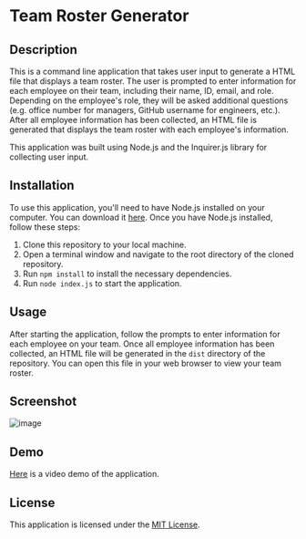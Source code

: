 # Team Roster Generator

## Description

This is a command line application that takes user input to generate a HTML file that displays a team roster. The user is prompted to enter information for each employee on their team, including their name, ID, email, and role. Depending on the employee's role, they will be asked additional questions (e.g. office number for managers, GitHub username for engineers, etc.). After all employee information has been collected, an HTML file is generated that displays the team roster with each employee's information.

This application was built using Node.js and the Inquirer.js library for collecting user input.

## Installation

To use this application, you'll need to have Node.js installed on your computer. You can download it [here](https://nodejs.org/en/download/). Once you have Node.js installed, follow these steps:

1. Clone this repository to your local machine.
2. Open a terminal window and navigate to the root directory of the cloned repository.
3. Run `npm install` to install the necessary dependencies.
4. Run `node index.js` to start the application.

## Usage

After starting the application, follow the prompts to enter information for each employee on your team. Once all employee information has been collected, an HTML file will be generated in the `dist` directory of the repository. You can open this file in your web browser to view your team roster.

## Screenshot

![image](https://user-images.githubusercontent.com/100619060/223276939-a4743959-4014-4bc9-b0f6-de7414c18abf.png)

## Demo

[Here]([https://drive.google.com/file/d/1lqzgqyFLuB7VgPZt0lm7Vx1Xt16FF04f/view?usp=sharing](https://www.loom.com/share/a30bfac9c2b04e09bf807557540ed736)) is a video demo of the application.

## License

This application is licensed under the [MIT License](https://opensource.org/licenses/MIT).
